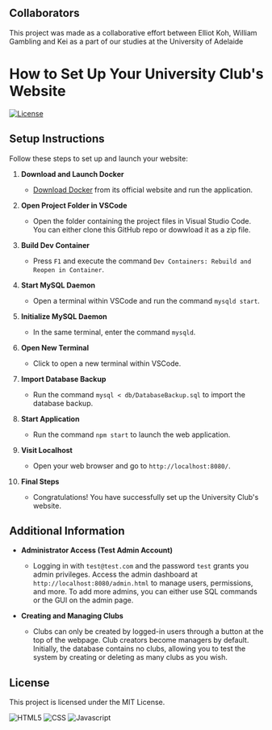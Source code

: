 ## Collaborators

This project was made as a collaborative effort between Elliot Koh, William Gambling and Kei as a part of our studies at the University of Adelaide

# How to Set Up Your University Club's Website

[![License](https://img.shields.io/badge/license-MIT-blue.svg)](https://github.com/ProximoBinks/University-Clubs-Website/blob/main/LICENSE)

## Setup Instructions

Follow these steps to set up and launch your website:

1. **Download and Launch Docker**
    - [Download Docker](https://www.docker.com/products/docker-desktop/) from its official website and run the application.

2. **Open Project Folder in VSCode**
    - Open the folder containing the project files in Visual Studio Code. You can either clone this GitHub repo or dowwload it as a zip file.

3. **Build Dev Container**
    - Press `F1` and execute the command `Dev Containers: Rebuild and Reopen in Container`.

4. **Start MySQL Daemon**
    - Open a terminal within VSCode and run the command `mysqld start`.

5. **Initialize MySQL Daemon**
    - In the same terminal, enter the command `mysqld`.

6. **Open New Terminal**
    - Click to open a new terminal within VSCode.

7. **Import Database Backup**
    - Run the command `mysql < db/DatabaseBackup.sql` to import the database backup.

8. **Start Application**
    - Run the command `npm start` to launch the web application.

9. **Visit Localhost**
    - Open your web browser and go to `http://localhost:8080/`.

10. **Final Steps**
    - Congratulations! You have successfully set up the University Club's website.

## Additional Information

- **Administrator Access (Test Admin Account)**
  - Logging in with `test@test.com` and the password `test` grants you admin privileges. Access the admin dashboard at `http://localhost:8080/admin.html` to manage users, permissions, and more. To add more admins, you can either use SQL commands or the GUI on the admin page.

- **Creating and Managing Clubs**
  - Clubs can only be created by logged-in users through a button at the top of the webpage. Club creators become managers by default. Initially, the database contains no clubs, allowing you to test the system by creating or deleting as many clubs as you wish.

## License

This project is licensed under the MIT License.

![HTML5](https://img.shields.io/badge/HTML5-E34F26?style=for-the-badge&logo=html5&logoColor=white)
![CSS](https://img.shields.io/badge/CSS3-1572B6?style=for-the-badge&logo=css3&logoColor=white)
![Javascript](https://img.shields.io/badge/JavaScript-323330?style=for-the-badge&logo=javascript&logoColor=F7DF1E)
